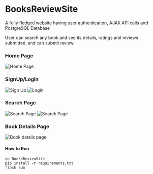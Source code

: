 # BooksReviewSite

A fully fledged website having user authentication, AJAX API calls and PostgreSQL Database

User can search any book and see its details, ratings and reviews submitted, and can submit review.

### Home Page
![Home Page](https://user-images.githubusercontent.com/32354702/85192557-9296db80-b2e0-11ea-8650-c26fcaddcea6.png)

### SignUp/Login
![Sign Up](https://user-images.githubusercontent.com/32354702/85192672-076a1580-b2e1-11ea-92b6-b7ce4376af4d.png)
![Login](https://user-images.githubusercontent.com/32354702/85192664-00db9e00-b2e1-11ea-8720-512dbeffcc9f.png)

### Search Page
![Search Page](https://user-images.githubusercontent.com/32354702/85192710-2c5e8880-b2e1-11ea-9e55-df70ca94f429.png)
![Search Page](https://user-images.githubusercontent.com/32354702/85192919-1e5d3780-b2e2-11ea-8904-ceed4cc667f4.png)

### Book Details Page
![Book details page](https://user-images.githubusercontent.com/32354702/85192933-392fac00-b2e2-11ea-8db4-d8ae0ba77f52.png)

#### How to Run
```
cd BooksReviewSite
pip install -r requirements.txt
flask run
```
